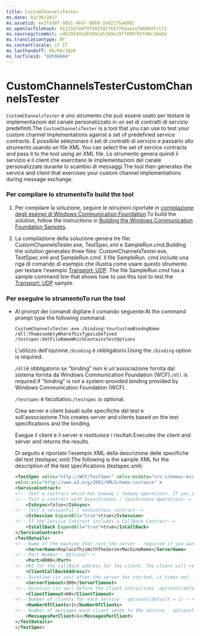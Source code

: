 ```yaml
---
title: CustomChannelsTester
ms.date: 03/30/2017
ms.assetid: ee1fa307-98b1-4647-8860-2e9217ba6082
ms.openlocfilehash: 9123167e0f97592592765f7b4a4aa768064fc173
ms.sourcegitcommit: cdb295dd1db589ce5169ac9ff096f01fd0c2da9d
ms.translationtype: MT
ms.contentlocale: it-IT
ms.lasthandoff: 06/09/2020
ms.locfileid: "84596604"
---
```

# <a name="customchannelstester"></a><span data-ttu-id="0c386-102">CustomChannelsTester</span><span class="sxs-lookup"><span data-stu-id="0c386-102">CustomChannelsTester</span></span>
<span data-ttu-id="0c386-103">`CustomChannelsTester` è uno strumento che può essere usato per testare le implementazioni del canale personalizzato in un set di contratti di servizio predefiniti.</span><span class="sxs-lookup"><span data-stu-id="0c386-103">The `CustomChannelsTester` is a tool that you can use to test your custom channel implementations against a set of predefined service contracts.</span></span> <span data-ttu-id="0c386-104">È possibile selezionare il set di contratti di servizio e passarlo allo strumento usando un file XML.</span><span class="sxs-lookup"><span data-stu-id="0c386-104">You can select the set of service contracts and pass it to the tool using an XML file.</span></span> <span data-ttu-id="0c386-105">Lo strumento genera quindi il servizio e il client che esercitano le implementazioni del canale personalizzate durante lo scambio di messaggi.</span><span class="sxs-lookup"><span data-stu-id="0c386-105">The tool then generates the service and client that exercises your custom channel implementations during message exchange.</span></span>  
  
### <a name="to-build-the-tool"></a><span data-ttu-id="0c386-106">Per compilare lo strumento</span><span class="sxs-lookup"><span data-stu-id="0c386-106">To build the tool</span></span>  
  
1. <span data-ttu-id="0c386-107">Per compilare la soluzione, seguire le istruzioni riportate in [compilazione degli esempi di Windows Communication Foundation](building-the-samples.md).</span><span class="sxs-lookup"><span data-stu-id="0c386-107">To build the solution, follow the instructions in [Building the Windows Communication Foundation Samples](building-the-samples.md).</span></span>  
  
2. <span data-ttu-id="0c386-108">La compilazione della soluzione genera tre file: CustomChannelsTester.exe, TestSpec.xml e SampleRun.cmd.</span><span class="sxs-lookup"><span data-stu-id="0c386-108">Building the solution generates three files: CustomChannelsTester.exe, TestSpec.xml and SampleRun.cmd.</span></span> <span data-ttu-id="0c386-109">Il file SampleRun. cmd include una riga di comando di esempio che illustra come usare questo strumento per testare l'esempio [Transport: UDP](transport-udp.md) .</span><span class="sxs-lookup"><span data-stu-id="0c386-109">The file SampleRun.cmd has a sample command line that shows how to use this tool to test the [Transport: UDP](transport-udp.md) sample.</span></span>  
  
### <a name="to-run-the-tool"></a><span data-ttu-id="0c386-110">Per eseguire lo strumento</span><span class="sxs-lookup"><span data-stu-id="0c386-110">To run the tool</span></span>  
  
- <span data-ttu-id="0c386-111">Al prompt dei comandi digitare il comando seguente:</span><span class="sxs-lookup"><span data-stu-id="0c386-111">At the command prompt type the following command:</span></span>  
  
    ```console  
    CustomChannelsTester.exe /binding:YourCustomBindngName /dll:TheAssemblyWhereThisTypeisDefined /testspec:XmlFileNameWhichContainsTestOptions  
    ```  
  
     <span data-ttu-id="0c386-112">L'utilizzo dell'opzione `/binding` è obbligatorio.</span><span class="sxs-lookup"><span data-stu-id="0c386-112">Using the `/binding` option is required.</span></span>  
  
     <span data-ttu-id="0c386-113">`/dll`è obbligatorio se "binding" non è un'associazione fornita dal sistema fornita da Windows Communication Foundation (WCF).</span><span class="sxs-lookup"><span data-stu-id="0c386-113">`/dll` is required if "binding" is not a system-provided binding provided by Windows Communication Foundation (WCF).</span></span>  
  
     <span data-ttu-id="0c386-114">`/testspec` è facoltativo.</span><span class="sxs-lookup"><span data-stu-id="0c386-114">`/testspec` is optional.</span></span>  
  
     <span data-ttu-id="0c386-115">Crea server e client basati sulle specifiche del test e sull'associazione.</span><span class="sxs-lookup"><span data-stu-id="0c386-115">This creates server and clients based on the test specifications and the binding.</span></span>  
  
     <span data-ttu-id="0c386-116">Esegue il client e il server e restituisce i risultati.</span><span class="sxs-lookup"><span data-stu-id="0c386-116">Executes the client and server and returns the results.</span></span>  
  
     <span data-ttu-id="0c386-117">Di seguito è riportato l'esempio XML della descrizione delle specifiche del test (testspec.xml):</span><span class="sxs-lookup"><span data-stu-id="0c386-117">The following is the sample XML for the description of the test specifications (testspec.xml):</span></span>  
  
    ```xml  
    <TestSpec xmlns="http://WCF/TestSpec" xmlns:msdata="urn:schemas-microsoft-com:xml-msdata"
    xmlns:xsi="http://www.w3.org/2001/XMLSchema-instance" >  
    <ServiceContract>  
    <!-- Test a contract which has oneway / twoway operations. If you set ExpandAll = true, both types of contracts are tested -->    <IsOneWay ExpandAll="true">true</IsOneWay>  
    <!-- Test a contract with Asynchronous / Synchronous Operations-->  
        <IsAsync>false</IsAsync>
    <!-- Test a sessionful / sessionless contract-->
        <IsSession ExpandAll="true">true</IsSession>  
    <!-- If the Service Contract includes a CallBack Contract-->
        <IsCallBack ExpandAll="true">true</IsCallBack>  
    </ServiceContract>  
    <TestDetails>  
    <!-- Name of the machine that runs the server - required if you want to run the test crossmachine-->  
        <ServerName>ReplaceThisWithTheServerMachineName</ServerName>  
    <!-- Port Number - Optional-->  
        <Port>8000</Port>  
    <!--URI for the callBack address for the client. The client will receive the messages from the server on this address in case of a CallBack Contract-->  
        <ClientCallBackAddress/>
    <!-- Duration (in sec) after the server has started, it times out - optional(default = 300sec) -->  
        <ServerTimeout>300</ServerTimeout>  
    <!-- Duration (in sec) before the Client initializes -optional(default = 60sec) -->  
        <ClientTimeout>60</ClientTimeout>  
    <!-- Number of clients for each service - optional(default = 1) -->  
        <NumberOfClients>1</NumberOfClients>  
    <!-- Number of messages each client sends to the service - optional(default = 1) -->  
        <MessagesPerClient>1</MessagesPerClient>  
    </TestDetails>  
    </TestSpec>  
    ```  
